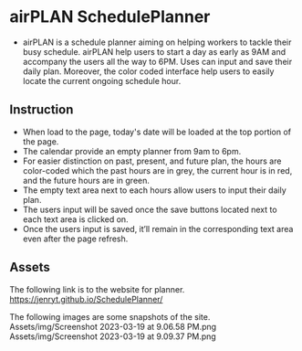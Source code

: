 # airPLAN SchedulePlanner

- airPLAN is a schedule planner aiming on helping workers to tackle their busy schedule. airPLAN help users to start a day as early as 9AM and accompany the users all the way to 6PM. Uses can input and save their daily plan. Moreover, the color coded interface help users to easily locate the current ongoing schedule hour.

## Instruction

- When load to the page, today's date will be loaded at the top portion of the page.
- The calendar provide an empty planner from 9am to 6pm.
- For easier distinction on past, present, and future plan, the hours are color-coded which the past hours are in grey, the current hour is in red, and the future hours are in green.
- The empty text area next to each hours allow users to input their daily plan.
- The users input will be saved once the save buttons located next to each text area is clicked on.
- Once the users input is saved, it’ll remain in the corresponding text area even after the page refresh.

## Assets

The following link is to the website for planner.
https://jenryt.github.io/SchedulePlanner/

The following images are some snapshots of the site.
Assets/img/Screenshot 2023-03-19 at 9.06.58 PM.png
Assets/img/Screenshot 2023-03-19 at 9.09.37 PM.png
